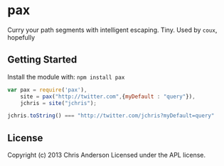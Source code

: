 # pax

Curry your path segments with intelligent escaping. Tiny. Used by `coux`, hopefully

## Getting Started
Install the module with: `npm install pax`

```javascript
var pax = require('pax'),
	site = pax("http://twitter.com",{myDefault : "query"}),
	jchris = site("jchris");

jchris.toString() === "http://twitter.com/jchris?myDefault=query"
```

## License
Copyright (c) 2013 Chris Anderson
Licensed under the APL license.
